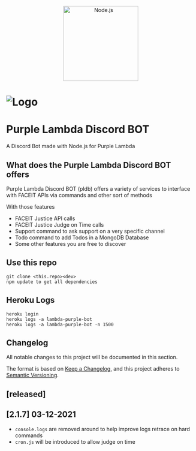 
<p align="center">
  <a href="https://nodejs.org/">
    <img
      alt="Node.js"
      src="https://nodejs.org/static/images/logo-light.svg"
      width="200"
    />
  </a>
</p>

# ![Logo](https://github.com/mongodb/mongo/blob/master/docs/leaf.svg)

# Purple Lambda Discord BOT
A Discord Bot made with Node.js for Purple Lambda


## What does the Purple Lambda Discord BOT offers

<p>Purple Lambda Discord BOT (pldb) offers a variety of services to interface with FACEIT APIs via commands and other sort of methods</p>

<span>With those features</span>
<ul>
  <li>FACEIT Justice API calls</li>
  <li>FACEIT Justice Judge on Time calls</li>
  <li>Support command to ask support on a very specific channel</li>
  <li>Todo command to add Todos in a MongoDB Database</li>
  <li>Some other features you are free to discover</li>
</ul>

## Use this repo

```
git clone <this.repo><dev>
npm update to get all dependencies
```

## Heroku Logs

```
heroku login
heroku logs -a lambda-purple-bot
heroku logs -a lambda-purple-bot -n 1500
```

## Changelog

All notable changes to this project will be documented in this section.

The format is based on [Keep a Changelog](https://keepachangelog.com/en/1.0.0/),
and this project adheres to [Semantic Versioning](https://semver.org/spec/v2.0.0.html).

## [released]
## [2.1.7] 03-12-2021

- `console.logs` are removed around to help improve logs retrace on hard commands
- `cron.js` will be introduced to allow judge on time
